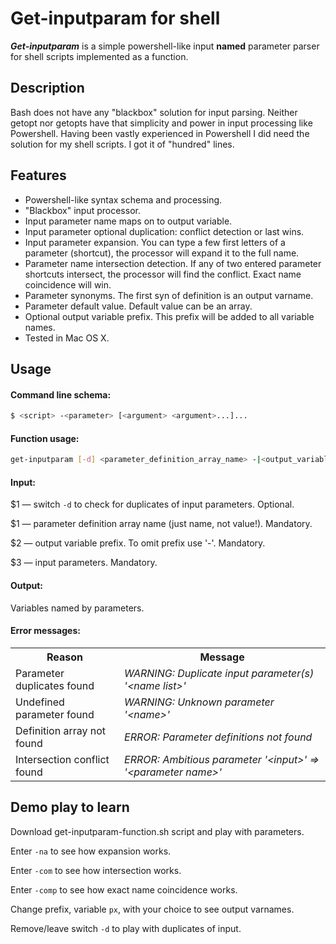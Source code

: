 # Get-inputparam for shell

***Get-inputparam*** is a simple powershell-like input **named** parameter parser for shell scripts implemented as a function.

## Description
Bash does not have any "blackbox" solution for input parsing. Neither getopt nor getopts have that simplicity and power in input processing like Powershell. Having been vastly experienced in Powershell I did need the solution for my shell scripts. I got it of "hundred" lines.

## Features
* Powershell-like syntax schema and processing.
* "Blackbox" input processor.
* Input parameter name maps on to output variable.
* Input parameter optional duplication: conflict detection or last wins.
* Input parameter expansion. You can type a few first letters of a parameter (shortcut), the processor will expand it to the full name.
* Parameter name intersection detection. If any of two entered parameter shortcuts intersect, the processor will find the conflict. Exact name coincidence will win.
* Parameter synonyms. The first syn of definition is an output varname.
* Parameter default value. Default value can be an array.
* Optional output variable prefix. This prefix will be added to all variable names.
* Tested in Mac OS X.

## Usage
#### Command line schema: 
~~~sh
$ <script> -<parameter> [<argument> <argument>...]...
~~~
#### Function usage:
~~~sh
get-inputparam [-d] <parameter_definition_array_name> -|<output_variable_prefix> "{@}"
~~~
#### Input:
$1 — switch <code>-d</code> to check for duplicates of input parameters. Optional.

$1 — parameter definition array name (just name, not value!). Mandatory.

$2 — output variable prefix. To omit prefix use '-'. Mandatory.

$3 — input parameters. Mandatory. 
#### Output: 
Variables named by parameters.
#### Error messages:
<table>
<th>Reason</th> <th>Message</th>
</tr></thead>
<tr><td>Parameter duplicates found</td> <td><i>WARNING: Duplicate input parameter(s) '&lt;name list&gt;'</i></td></tr>
<tr><td>Undefined parameter found</td> <td><i>WARNING: Unknown parameter '&lt;name&gt;'</i></td></tr>
<tr><td>Definition array not found</td> <td><i>ERROR: Parameter definitions not found</i></td></tr>
<tr><td>Intersection conflict found</td> <td><i>ERROR: Ambitious parameter '&lt;input&gt;' =&gt; '&lt;parameter name&gt;'</i></td></tr>
</table>

## Demo play to learn
Download get-inputparam-function.sh script and play with parameters.

Enter <code>-na</code> to see how expansion works.

Enter <code>-com</code> to see how intersection works.

Enter <code>-comp</code> to see how exact name coincidence works.

Change prefix, variable <code>px</code>, with your choice to see output varnames.

Remove/leave switch <code>-d</code> to play with duplicates of input.


